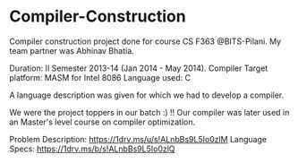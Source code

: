 Compiler-Construction
=====================

Compiler construction project done for course CS F363 @BITS-Pilani. My team partner was Abhinav Bhatia.

Duration: II Semester 2013-14 (Jan 2014 - May 2014).
Compiler Target platform: MASM for Intel 8086
Language used: C

A language description was given for which we had to develop a compiler.

We were the project toppers in our batch :) !!
Our compiler was later used in an Master's level course on compiler optimization. 

Problem Description: https://1drv.ms/u/s!ALnbBs9L5Io0zlM
Language Specs: https://1drv.ms/b/s!ALnbBs9L5Io0zlQ
